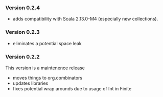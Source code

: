 ### Version 0.2.4
- adds compatibility with Scala 2.13.0-M4 (especially new collections).

### Version 0.2.3
- eliminates a potential space leak

### Version 0.2.2
This version is a maintenence release
 - moves things to org.combinators
 - updates libraries
 - fixes potential wrap arounds due to usage of Int in Finite


